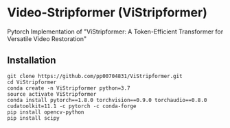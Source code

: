 # Video-Stripformer (ViStripformer)
Pytorch Implementation of "ViStripformer: A Token-Efficient Transformer for
Versatile Video Restoration" 

## Installation
```
git clone https://github.com/pp00704831/ViStripformer.git
cd ViStripformer
conda create -n ViStripformer python=3.7
source activate ViStripformer
conda install pytorch==1.8.0 torchvision==0.9.0 torchaudio==0.8.0 cudatoolkit=11.1 -c pytorch -c conda-forge
pip install opencv-python
pip install scipy
```
